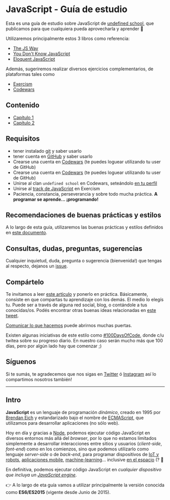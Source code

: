 # JavaScript - Guía de estudio

Esta es una guía de estudio sobre JavaScript de [undefined school](https://undefinedschool.io), que publicamos para que cualquiera pueda aprovecharla y aprender 💪

Utilizaremos principalmente estos 3 libros como referencia:

- [The JS Way](https://github.com/bpesquet/thejsway)
- [You Don't Know JavaScript](https://github.com/getify/You-Dont-Know-JS)
- [Eloquent JavaScript](http://eloquentjavascript.net)

Además, sugeriremos realizar diversos ejercicios complementarios, de plataformas tales como

- [Exercism](https://exercism.io)
- [Codewars](https://codewars.com)

## Contenido

- [Capítulo 1](https://github.com/undefinedschool/javascript-guide/blob/master/ch1.md)
- [Capítulo 2](https://github.com/undefinedschool/javascript-guide/blob/master/ch2.md)

## Requisitos

- tener instalado [git](https://git-scm.com/) y saber usarlo
- tener cuenta en [GitHub](https://github.com) y saber usarlo
- Crearse una cuenta en [Codewars](https://codewars.com) (te puedes loguear utilizando tu user de GitHub)
- Crearse una cuenta en [Codewars](https://codewars.com) (te puedes loguear utilizando tu user de GitHub)
- Unirse al clan `undefined school` en Codewars, seteándolo [en tu perfil](https://github.com/Codewars/codewars.com/wiki/Clans,-Allies-&-Followers#clans)
- Unirse al [track de JavaScript](https://exercism.io/my/tracks/javascript) en Exercism
- Paciencia, constancia, perseverancia y sobre todo mucha práctica. **A programar se aprende... ¡programando!**

## Recomendaciones de buenas prácticas y estilos

A lo largo de esta guía, utilizaremos las buenas prácticas y estilos definidos en [este documento](https://github.com/undefinedschool/best-practices).

## Consultas, dudas, preguntas, sugerencias

Cualquier inquietud, duda, pregunta o sugerencia (bienvenida!) que tengas al respecto, dejanos un [issue](https://github.com/undefinedschool/javascript-guide/issues).

## Compártelo

Te invitamos a leer [este artículo](https://www.swyx.io/writing/learn-in-public/) y ponerlo en práctica. Básicamente, consiste en que compartas tu aprendizaje con los demás. El medio lo elegís tu. Puede ser a través de alguna red social, blog, o contándole a tus conocidas/os. Podés encontrar otras buenas ideas relacionadas en [este tweet](https://twitter.com/sergiodxa/status/1098938389397688320).

[Comunicar lo que hacemos](https://www.youtube.com/watch?v=YajPEQUVrMU) puede abrirnos muchas puertas.

Existen algunas iniciativas de este estilo como [#100DaysOfCode](https://www.100daysofcode.com/), donde c/u twitea sobre su progreso diario. En nuestro caso serán mucho más que 100 días, pero por algún lado hay que comenzar ;)

## Síguenos

Si te sumás, te agradecemos que nos sigas en [Twitter](https://twitter.com/undefinedSchool) ó [Instagram](https://instagram.com/undefinedschool) así lo compartimos nosotros también!

---

## Intro

**JavaScript** es un lenguaje de programación _dinámico_, creado en 1995 por [Brendan Eich](https://en.wikipedia.org/wiki/Brendan_Eich) y estandarizado bajo el nombre de [ECMAScript](https://en.wikipedia.org/wiki/ECMAScript), que utilizamos para desarrollar aplicaciones (no sólo web).

Hoy en día y gracias a [Node](https://nodejs.org), podemos ejecutar código JavaScript en diversos entornos más allá del _browser_, por lo que no estamos limitados simplemente a desarrollar interacciones entre sitios y usuarios (_client-side_, _font-end_) como en los comienzos, sino que podemos utilizarlo como lenguaje _server-side_ o de _back-end_, para programar dispositivos de [IoT y robots](http://johnny-five.io/), [aplicaciones mobile](https://facebook.github.io/react-native/), [machine-learning](https://github.com/tensorflow/tfjs)... inclusive [en el espacio](https://foundation.nodejs.org/wp-content/uploads/sites/50/2017/09/Node_CaseStudy_Nasa_FNL.pdf) (? 🚀

En definitiva, podemos ejecutar código JavaScript en _cualquier dispositivo que incluya un [JavaScript engine](https://en.wikipedia.org/wiki/JavaScript_engine)_.

👉 A lo largo de eta guía vamos a utilizar principalmente la versión conocida como **ES6/ES2015** (vigente desde Junio de 2015).

